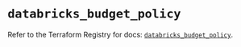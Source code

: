 # `databricks_budget_policy`

Refer to the Terraform Registry for docs: [`databricks_budget_policy`](https://registry.terraform.io/providers/databricks/databricks/1.73.0/docs/resources/budget_policy).
